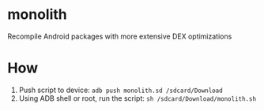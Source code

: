 # monolith
Recompile Android packages with more extensive DEX optimizations

# How
1) Push script to device: `adb push monolith.sd /sdcard/Download`
2) Using ADB shell or root, run the script: `sh /sdcard/Download/monolith.sh`